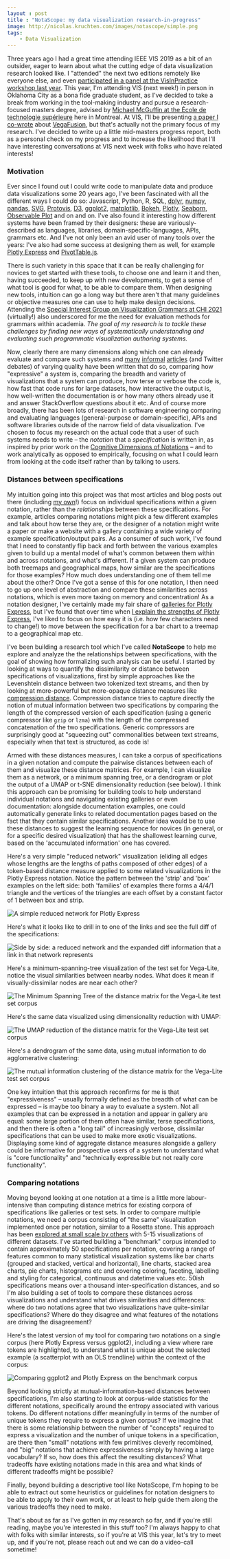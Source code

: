 ```yaml
---
layout : post
title : "NotaScope: my data visualization research-in-progress"
image: http://nicolas.kruchten.com/images/notascope/simple.png
tags:
    - Data Visualization
---
```


Three years ago I had a great time attending IEEE VIS 2019 as a bit of an outsider, eager to learn about what the cutting edge of data visualization research looked like. I "attended" the next two editions remotely like everyone else, and even [participated in a panel at the VisInPractice workshop last year](https://nicolas.kruchten.com/content/2021/10/vip2021/). This year, I'm attending VIS (next week!) in person in Oklahoma City as a bona fide graduate student, as I've decided to take a break from working in the tool-making industry and pursue a research-focused masters degree, advised by [Michael McGuffin at the École de technologie supérieure](https://www.etsmtl.ca/en/research/professors/mmcguffin/) here in Montreal. At VIS, I'll be presenting [a paper I co-wrote](https://arxiv.org/abs/2208.06631) about [VegaFusion](https://vegafusion.io/), but that's actually not the primary focus of my research. I've decided to write up a little mid-masters progress report, both as a personal check on my progress and to increase the likelihood that I'll have interesting conversations at VIS next week with folks who have related interests!

<!-- more -->

### Motivation

Ever since I found out I could write code to manipulate data and produce data visualizations some 20 years ago, I've been fascinated with all the different ways I could do so: Javascript, Python, R, SQL, [dplyr](https://dplyr.tidyverse.org/), [numpy](https://numpy.org/), [pandas](https://pandas.pydata.org/), [SVG](https://developer.mozilla.org/en-US/docs/Web/SVG), [Protovis](https://mbostock.github.io/protovis/), [D3](https://d3js.org/), [ggplot2](https://ggplot2.tidyverse.org/), [matplotlib](https://matplotlib.org/), [Bokeh](https://bokeh.org/), [Plotly](https://plotly.com/python/), [Seaborn](https://seaborn.pydata.org/), [Observable Plot](https://observablehq.com/@observablehq/plot) and on and on. I've also found it interesting how different systems have been framed by their designers: these are variously-described as languages, libraries, domain-specific-languages, APIs, grammars etc. And I've not only been an avid user of many tools over the years: I've also had some success at designing them as well, for example [Plotly Express](http://plotly.express/) and [PivotTable.js](https://pivottable.js.org/).

There is such variety in this space that it can be really challenging for novices to get started with these tools, to choose one and learn it and then, having succeeded, to keep up with new developments, to get a sense of what tool is good for what, to be able to compare them. When designing new tools, intuition can go a long way but there aren't that many guidelines or objective measures one can use to help make design decisions. Attending the [Special Interest Group on Visualization Grammars at CHI 2021](https://dl.acm.org/doi/pdf/10.1145/3411763.3450406) (virtually!) also underscored for me the need for evaluation methods for grammars within academia. *The goal of my research is to tackle these challenges by finding new ways of systematically understanding and evaluating such programmatic visualization authoring systems.*

Now, clearly there are many dimensions along which one can already evaluate and compare such systems and [many](https://towardsdatascience.com/matplotlib-vs-plotly-express-which-one-is-the-best-library-for-data-visualization-7a96dbe3ff09) [informal](https://dsaber.com/2016/10/02/a-dramatic-tour-through-pythons-data-visualization-landscape-including-ggplot-and-altair/) [articles](https://ritza.co/articles/matplotlib-vs-seaborn-vs-plotly-vs-MATLAB-vs-ggplot2-vs-pandas/) (and Twitter debates) of varying quality have been written that do so, comparing how "expressive" a system is, comparing the breadth and variety of visualizations that a system can produce, how terse or verbose the code is, how fast that code runs for large datasets, how interactive the output is, how well-written the documentation is or how many others already use it and answer StackOverflow questions about it etc. And of course more broadly, there has been lots of research in software engineering comparing and evaluating languages (general-purpose or domain-specific), APIs and software libraries outside of the narrow field of data visualization. I've chosen to focus my research on the actual code that a user of such systems needs to write – the *notation* that a *specification* is written in, as inspired by prior work on the [Cognitive Dimensions of Notations](https://en.wikipedia.org/wiki/Cognitive_dimensions_of_notations) – and to work analytically as opposed to empirically, focusing on what I could learn from looking at the code itself rather than by talking to users.

### Distances between specifications

My intuition going into this project was that most articles and blog posts out there (including [my own](https://nicolas.kruchten.com/semiology_of_graphics/)!) focus on individual specifications within a given notation, rather than the *relationships* between these specifications. For example, articles comparing notations might pick a few different examples and talk about how terse they are, or the designer of a notation might write a paper or make a website with a gallery containing a wide variety of example specification/output pairs. As a consumer of such work, I've found that I need to constantly flip back and forth between the various examples given to build up a mental model of what's common between them within and across notations, and what's different. If a given system can produce both treemaps and geographical maps, how similar are the specifications for those examples? How much does understanding one of them tell me about the other? Once I've got a sense of this for one notation, I then need to go up one level of abstraction and compare these similarities across notations, which is even more taxing on memory and concentration! As a notation designer, I've certainly made my fair share of [galleries for Plotly Express](http://plotly.express/), but I've found that over time when [I explain the strengths of Plotly Express](https://www.youtube.com/watch?v=FpCgG85g2Hw), I've liked to focus on how easy it is (i.e. how few characters need to change!) to move between the specification for a bar chart to a treemap to a geographical map etc.

I've been building a research tool which I've called **NotaScope** to help me explore and analyze the the relationships between specifications, with the goal of showing how formalizing such analysis can be useful. I started by looking at ways to quantify the dissimilarity or distance between specifications of visualizations, first by simple approaches like the Levenshtein distance between two tokenized text streams, and then by looking at more-powerful but more-opaque distance measures like [compression distance](https://en.wikipedia.org/wiki/Normalized_compression_distance). Compression distance tries to capture directly the notion of mutual information between two specifications by comparing the length of the compressed version of each specification (using a generic compressor like `gzip` or `lzma`) with the length of the compressed concatenation of the two specifications. Generic compressors are surprisingly good at "squeezing out" commonalities between text streams, especially when that text is structured, as code is!

Armed with these distances measures, I can take a corpus of specifications in a given notation and compute the pairwise distances between each of them and visualize these distance matrices. For example, I can visualize them as a network, or a minimum spanning tree, or a dendrogram or plot the output of a UMAP or t-SNE dimensionality reduction (see below). I think this approach can be promising for building tools to help understand individual notations and navigating existing galleries or even documentation: alongside documentation examples, one could automatically generate links to related documentation pages based on the fact that they contain similar specifications. Another idea would be to use these distances to suggest the learning sequence for novices (in general, or for a specific desired visualization) that has the shallowest learning curve, based on the 'accumulated information' one has covered.

Here's a very simple "reduced network" visualization (eliding all edges whose lengths are the lengths of paths composed of other edges) of a token-based distance measure applied to some related visualizations in the Plotly Express notation. Notice the pattern between the 'strip' and 'box' examples on the left side: both 'families' of examples there forms a 4/4/1 triangle and the vertices of the triangles are each offset by a constant factor of 1 between box and strip.


![A simple reduced network for Plotly Express](/images/notascope/simple.png)

Here's what it looks like to drill in to one of the links and see the full diff of the specifications:

![Side by side: a reduced network and the expanded diff information that a link in that network represents](/images/notascope/diff.png)


Here's a minimum-spanning-tree visualization of the test set for Vega-Lite, notice the visual similarities between nearby nodes. What does it mean if visually-dissimilar nodes are near each other?

![The Minimum Spanning Tree of the distance matrix for the Vega-Lite test set corpus](/images/notascope/mst.gif)



Here's the same data visualized using dimensionality reduction with UMAP:

![The UMAP reduction of the distance matrix for the Vega-Lite test set corpus](/images/notascope/umap.gif)



Here's a dendrogram of the same data, using mutual information to do agglomerative clustering:

![The mutual information clustering of the distance matrix for the Vega-Lite test set corpus](/images/notascope/dendro.gif)

One key intuition that this approach reconfirms for me is that "expressiveness" – usually formally defined as the breadth of what can be expressed – is maybe too binary a way to evaluate a system. Not all examples that can be expressed in a notation and appear in gallery are equal: some large portion of them often have similar, terse specifications, and then there is often a "long tail" of increasingly verbose, dissimilar specifications that can be used to make more exotic visualizations. Displaying some kind of aggregate distance measures alongside a gallery could be informative for prospective users of a system to understand what is "core functionality" and "technically expressible but not really core functionality".

### Comparing notations

Moving beyond looking at one notation at a time is a little more labour-intensive than computing distance metrics for existing corpora of specifications like galleries or test sets. In order to compare multiple notations, we need a corpus consisting of "the same" visualization implemented once per notation, similar to a Rosetta stone. This approach has been [explored at small scale by others](https://pythonplot.com/) with 5-15 visualizations of different datasets. I've started building a "benchmark" corpus intended to contain approximately 50 specifications per notation, covering a range of features common to many statistical visualization systems like bar charts (grouped and stacked, vertical and horizontal), line charts, stacked area charts, pie charts, histograms etc and covering coloring, faceting, labelling and styling for categorical, continuous and datetime values etc. 50ish specifications means over a thousand inter-specification distances, and so I'm also building a set of tools to compare these distances across visualizations and understand what drives similarities and differences: where do two notations agree that two visualizations have quite-similar specifications? Where do they disagree and what features of the notations are driving the disagreement?

Here's the latest version of my tool for comparing two notations on a single corpus (here Plotly Express versus ggplot2), including a view where rare tokens are highlighted, to understand what is unique about the selected example (a scatterplot with an OLS trendline) within the context of the corpus:

![Comparing ggplot2 and Plotly Express on the benchmark corpus](/images/notascope/compare.png)

Beyond looking strictly at mutual-information-based distances between specifications, I'm also starting to look at corpus-wide statistics for the different notations, specifically around the entropy associated with various tokens. Do different notations differ meaningfully in terms of the number of unique tokens they require to express a given corpus? If we imagine that there is some relationship between the number of "concepts" required to express a visualization and the number of unique tokens in a specification, are there then "small" notations with few primitives cleverly recombined, and "big" notations that achieve expressiveness simply by having a large vocabulary? If so, how does this affect the resulting distances? What tradeoffs have existing notations made in this area and what kinds of different tradeoffs might be possible?

Finally, beyond building a descriptive tool like NotaScope, I'm hoping to be able to extract out some heuristics or guidelines for notation designers to be able to apply to their own work, or at least to help guide them along the various tradeoffs they need to make.

That's about as far as I've gotten in my research so far, and if you're still reading, maybe you're interested in this stuff too? I'm always happy to chat with folks with similar interests, so if you're at VIS this year, let's try to meet up, and if you're not, please reach out and we can do a video-call sometime!
